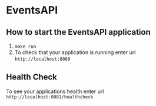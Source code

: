 # EventsAPI

How to start the EventsAPI application
---

1. `make run`
1. To check that your application is running enter url `http://localhost:8080`

Health Check
---

To see your applications health enter url `http://localhost:8081/healthcheck`
